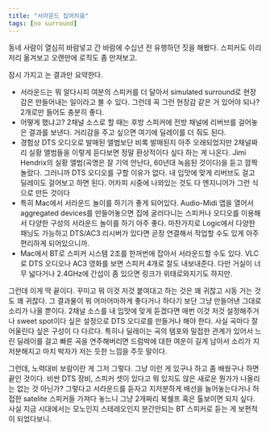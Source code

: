 ```yaml
---
title: "서라운드 집어치움"
tags: [no surround]
---
```


동네 사람이 열심히 바람넣고 간 바람에 수십년 전 유행하던 짓을 해봤다. 스피커도 이리 저리 옮겨보고 오랜만에 로직도 좀 만져보고.

잠시 가지고 논 결과만 요약한다.

- 서라운드는 뭐 알다시피 여분의 스피커를 더 달아서 simulated surround로 현장감은 만들어내는 일이라고 볼 수 있다. 그런데 꼭 그런 현장감 같은 거 있어야 되나? 2개로만 들어도 충분히 좋다.
- 어떻게 했냐고? 2채널 소스로 할 때는 후방 스피커에 전방 채널에 리버브를 걸어놓은 결과를 보낸다. 거리감을 주고 싶으면 여기에 딜레이를 더 줘도 된다. 
- 경험상 DTS 오디오로 발매된 앨범보단 비록 발매된지 아주 오래되었지만 2채널짜리 실황 앨범들을 이렇게 듣다보면 정말 환상적이다 싶다 하는 게 나온다. Jimi Hendrix의 실황 앨범(곡명은 잘 기억 안난다, 60년대 녹음된 것이다)을 듣고 깜짝 놀랐다. 그러니까 DTS 오디오를 구할 이유가 없다. 내 입맛에 맞게 리버브도 걸고 딜레이도 걸어보고 하면 된다. 어차피 시중에 나와있는 것도 다 엔지니어가 그런 식으로 만든 것이다
- 특히 Mac에서 서라운드 놀이를 하기가 좋게 되어있다. Audio-Midi 앱을 열어서 aggregated devices를 만들어놓으면 집에 굴러다니는 스피커나 오디오를 이용해서 다양한 구성의 서라운드 놀이를 하기 아주 좋다. 마찬가지로 Logic에서 다양한 패닝도 가능하고 DTS/AC3 리시버가 있다면 곧장 연결해서 작업할 수도 있게 아주 편리하게 되어있으니까.
- Mac에서 BT로 스피커 시스템 2조를 한꺼번에 잡아서 서라운드할 수도 있다. VLC로 DTS 오디오나 AC3 영화를 보면 스피커 4개로 잘도 내보내준다. 다만 거실이 너무 넓다거나 2.4GHz에 간섭이 좀 있으면 링크가 위태로와지기도 하지만. 

그런데 이게 딱 끝이다. 꾸미고 뭐 이것 저것 붙여대고 하는 것은 꽤 귀찮고 시동 거는 것도 꽤 귀찮다. 그 결과물이 뭐 어마어마하게 좋다거나 하다기 보단 그냥 만들어낸 그대로 소리가 나올 뿐이다. 2채널 소스를 내 입맛에 맞게 듣겠다면 매번 이것 저것 설정해주거나 sweet spot이다 싶은 설정으로 DTS 오디로를 만들거나 해야 한다. 사실 곡마다 잘 어울린다 싶은 구성이 다 다르다. 특히나 딜레이는 곡의 템포와 밀접한 관계가 있어서 느린 딜레이를 걸고 빠른 곡을 연주해버리면 드럼박에 대한 여운이 길게 남아서 소리가 지저분해지고 마치 박자가 저는 듯한 느낌을 주듯 말이다. 

그런데, 노력대비 보람이란 게 그저 그렇다. 그냥 이런 게 있구나 하고 좀 배웠구나 하면 끝인 것이다. 비싼 DTS 장비, 스피커 셋이 있다고 뭐 있지도 않은 새로운 뭔가가 나올리는 없는 것 아닌가? 그렇다고 서라운드를 듣자고 지저분하게 배선을 늘어놓는다거나 허접한 satelite 스피커들 가져다 놓느니 그냥 2개짜리 북쉘프 혹은 톨보이면 되지 싶다. 사실 지금 시대에서는 모노인지 스테레오인지 분간안되는 BT 스피커로 듣는 게 보편적이 되었다보니. 
